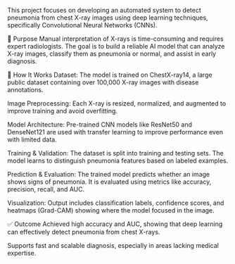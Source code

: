 This project focuses on developing an automated system to detect pneumonia from chest X-ray images using deep learning techniques, specifically Convolutional Neural Networks (CNNs).

🎯 Purpose
Manual interpretation of X-rays is time-consuming and requires expert radiologists. The goal is to build a reliable AI model that can analyze X-ray images, classify them as pneumonia or normal, and assist in early diagnosis.

🧩 How It Works
Dataset:
The model is trained on ChestX-ray14, a large public dataset containing over 100,000 X-ray images with disease annotations.

Image Preprocessing:
Each X-ray is resized, normalized, and augmented to improve training and avoid overfitting.

Model Architecture:
Pre-trained CNN models like ResNet50 and DenseNet121 are used with transfer learning to improve performance even with limited data.

Training & Validation:
The dataset is split into training and testing sets. The model learns to distinguish pneumonia features based on labeled examples.

Prediction & Evaluation:
The trained model predicts whether an image shows signs of pneumonia. It is evaluated using metrics like accuracy, precision, recall, and AUC.

Visualization:
Output includes classification labels, confidence scores, and heatmaps (Grad-CAM) showing where the model focused in the image.

✅ Outcome
Achieved high accuracy and AUC, showing that deep learning can effectively detect pneumonia from chest X-rays.

Supports fast and scalable diagnosis, especially in areas lacking medical expertise.
